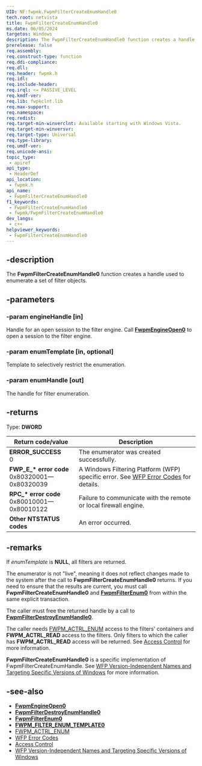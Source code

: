 ```yaml
---
UID: NF:fwpmk.FwpmFilterCreateEnumHandle0
tech.root: netvista
title: FwpmFilterCreateEnumHandle0
ms.date: 06/05/2024
targetos: Windows
description: The FwpmFilterCreateEnumHandle0 function creates a handle used to enumerate a set of filter objects.
prerelease: false
req.assembly: 
req.construct-type: function
req.ddi-compliance: 
req.dll: 
req.header: fwpmk.h
req.idl: 
req.include-header: 
req.irql: <= PASSIVE_LEVEL
req.kmdf-ver: 
req.lib: fwpkclnt.lib
req.max-support: 
req.namespace: 
req.redist: 
req.target-min-winverclnt: Available starting with Windows Vista.
req.target-min-winversvr: 
req.target-type: Universal
req.type-library: 
req.umdf-ver: 
req.unicode-ansi: 
topic_type:
 - apiref
api_type:
 - HeaderDef
api_location:
 - fwpmk.h
api_name:
 - FwpmFilterCreateEnumHandle0
f1_keywords:
 - FwpmFilterCreateEnumHandle0
 - fwpmk/FwpmFilterCreateEnumHandle0
dev_langs:
 - c++
helpviewer_keywords:
 - FwpmFilterCreateEnumHandle0
---
```


## -description

The **FwpmFilterCreateEnumHandle0** function creates a handle used to enumerate a set of filter objects.

## -parameters

### -param engineHandle [in]

Handle for an open session to the filter engine. Call **[FwpmEngineOpen0](nf-fwpmk-fwpmengineopen0.md)** to open a session to the filter engine.

### -param enumTemplate [in, optional]

Template to selectively restrict the enumeration.

### -param enumHandle [out]

The handle for filter enumeration.

## -returns

Type: **DWORD**

| Return code/value | Description |
|---|---|
| **ERROR_SUCCESS**<br>0 | The enumerator was created successfully. |
| **FWP_E_\* error code**<br>0x80320001—0x80320039 | A Windows Filtering Platform (WFP) specific error. See [WFP Error Codes](/windows/win32/fwp/wfp-error-codes) for details. |
| **RPC_\* error code**<br>0x80010001—0x80010122 | Failure to communicate with the remote or local firewall engine. |
| **Other NTSTATUS codes** | An error occurred. |

## -remarks

If *enumTemplate* is **NULL**, all filters are returned.

The enumerator is not "live", meaning it does not reflect changes made to the system after the call to  **FwpmFilterCreateEnumHandle0** returns. If you need to ensure that the results are current, you must call **FwpmFilterCreateEnumHandle0** and **[FwpmFilterEnum0](nf-fwpmk-fwpmfilterenum0.md)** from within the same explicit transaction.

The caller must free the returned handle by a call to **[FwpmFilterDestroyEnumHandle0](nf-fwpmk-fwpmfilterdestroyenumhandle0.md)**.

The caller needs [FWPM_ACTRL_ENUM](/windows/desktop/FWP/access-right-identifiers) access to the filters' containers and **FWPM_ACTRL_READ** access to the filters. Only filters to which the caller has **FWPM_ACTRL_READ** access will be returned. See [Access Control](/windows/desktop/FWP/access-control) for more information.

**FwpmFilterCreateEnumHandle0** is a specific implementation of FwpmFilterCreateEnumHandle. See [WFP Version-Independent Names and Targeting Specific Versions of Windows](/windows/desktop/FWP/wfp-version-independent-names-and-targeting-specific-versions-of-windows)  for more information.

## -see-also

- **[FwpmEngineOpen0](nf-fwpmk-fwpmengineopen0.md)**
- **[FwpmFilterDestroyEnumHandle0](nf-fwpmk-fwpmfilterdestroyenumhandle0.md)**
- **[FwpmFilterEnum0](nf-fwpmk-fwpmfilterenum0.md)**
- **[FWPM_FILTER_ENUM_TEMPLATE0](/windows/desktop/api/fwpmtypes/ns-fwpmtypes-fwpm_filter_enum_template0)**
- [FWPM_ACTRL_ENUM](/windows/desktop/FWP/access-right-identifiers)
- [WFP Error Codes](/windows/win32/fwp/wfp-error-codes)
- [Access Control](/windows/desktop/FWP/access-control)
- [WFP Version-Independent Names and Targeting Specific Versions of Windows](/windows/desktop/FWP/wfp-version-independent-names-and-targeting-specific-versions-of-windows)
